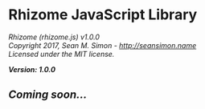 # Rhizome JavaScript Library

*Rhizome (rhizome.js) v1.0.0* \
*Copyright 2017, Sean M. Simon - http://seansimon.name* \
*Licensed under the MIT license.*

**_Version: 1.0.0_**

## <em>Coming soon...</em>
